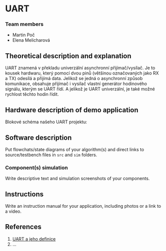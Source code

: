 
# UART

### Team members

* Martin Poč 
* Elena Melicharová 


## Theoretical description and explanation

UART znamená v překladu univerzální asynchronní přijímač/vysílač. Je to kousek hardwaru, který pomocí dvou pinů (většinou označovaných jako RX a TX) odesílá a přijímá data. Jelikož se jedná o asynchronní způsob komunikace, obsahuje přijímač i vysílač vlastní generátor hodinového signálu, kterým se UART řídí. A jelikož je UART univerzální, je také možné rychlost těchto hodin řídit.

## Hardware description of demo application

Blokové schéma našeho UART projektu:


## Software description

Put flowchats/state diagrams of your algorithm(s) and direct links to source/testbench files in `src` and `sim` folders. 

### Component(s) simulation


Write descriptive text and simulation screenshots of your components.

## Instructions

Write an instruction manual for your application, including photos or a link to a video.

## References

1. [UART a jeho definice](https://uart.cz/139/arduino-a-seriova-komunikace/)
2. ...
